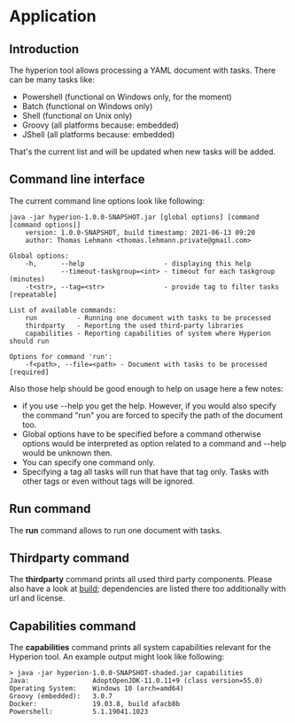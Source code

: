 # Application

## Introduction

The hyperion tool allows processing a YAML document with tasks. There can be many tasks
like:

 - Powershell (functional on Windows only, for the moment)
 - Batch (functional on Windows only)
 - Shell (functional on Unix only)
 - Groovy (all platforms because: embedded)
 - JShell (all platforms because: embedded)

That's the current list and will be updated when new tasks will be added.

## Command line interface

The current command line options look like following:
```
java -jar hyperion-1.0.0-SNAPSHOT.jar [global options] [command [command options]]
    version: 1.0.0-SNAPSHOT, build timestamp: 2021-06-13 09:20
    author: Thomas Lehmann <thomas.lehmann.private@gmail.com>

Global options:
    -h,      --help                    - displaying this help
             --timeout-taskgroup=<int> - timeout for each taskgroup (minutes)
    -t<str>, --tag=<str>               - provide tag to filter tasks [repeatable]

List of available commands:
    run          - Running one document with tasks to be processed
    thirdparty   - Reporting the used third-party libraries
    capabilities - Reporting capabilities of system where Hyperion should run

Options for command 'run':
    -f<path>, --file=<path> - Document with tasks to be processed [required]
```

Also those help should be good enough to help on usage here a few notes:

 - if you use --help you get the help. However, if you would also specify the command "run"
   you are forced to specify the path of the document too.
 - Global options have to be specified before a command otherwise options would be
   interpreted as option related to a command and --help would be unknown then.
 - You can specify one command only.
 - Specifying a tag all tasks will run that have that tag only. Tasks with other
   tags or even without tags will be ignored.

## Run command

The **run** command allows to run one document with tasks.

## Thirdparty command

The **thirdparty** command prints all used third party components.
Please also have a look at [build](build.md); dependencies are listed there too
additionally with url and license.

## Capabilities command

The **capabilities** command prints all system capabilities relevant for the
Hyperion tool. An example output might look like following:

```
> java -jar hyperion-1.0.0-SNAPSHOT-shaded.jar capabilities
Java:                AdoptOpenJDK-11.0.11+9 (class version=55.0)
Operating System:    Windows 10 (arch=amd64)
Groovy (embedded):   3.0.7
Docker:              19.03.8, build afacb8b
Powershell:          5.1.19041.1023
```
